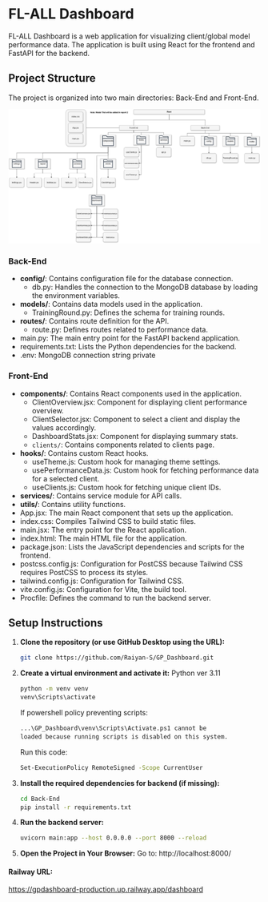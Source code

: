 # FL-ALL Dashboard

FL-ALL Dashboard is a web application for visualizing client/global model performance data. The application is built using React for the frontend and FastAPI for the backend.

## Project Structure

The project is organized into two main directories: Back-End and Front-End.

![](https://github.com/Raiyan-S/GP_Dashboard/blob/main/Structure1.png)

### Back-End

- **config/**: Contains configuration file for the database connection.
  - db.py: Handles the connection to the MongoDB database by loading the environment variables.
- **models/**: Contains data models used in the application.
  - TrainingRound.py: Defines the schema for training rounds.
- **routes/**: Contains route definition for the API.
  - route.py: Defines routes related to performance data.
- main.py: The main entry point for the FastAPI backend application.
- requirements.txt: Lists the Python dependencies for the backend.
- .env: MongoDB connection string private

### Front-End

- **components/**: Contains React components used in the application.
  - ClientOverview.jsx: Component for displaying client performance overview.
  - ClientSelector.jsx: Component to select a client and display the values accordingly.
  - DashboardStats.jsx: Component for displaying summary stats.
  - `clients/`: Contains components related to clients page.
- **hooks/**: Contains custom React hooks.
  - useTheme.js: Custom hook for managing theme settings.
  - usePerformanceData.js: Custom hook for fetching performance data for a selected client.
  - useClients.js: Custom hook for fetching unique client IDs.
- **services/**: Contains service module for API calls.
- **utils/**: Contains utility functions.
- App.jsx: The main React component that sets up the application.
- index.css: Compiles Tailwind CSS to build static files.
- main.jsx: The entry point for the React application.
- index.html: The main HTML file for the application.
- package.json: Lists the JavaScript dependencies and scripts for the frontend.
- postcss.config.js: Configuration for PostCSS because Tailwind CSS requires PostCSS to process its styles.
- tailwind.config.js: Configuration for Tailwind CSS.
- vite.config.js: Configuration for Vite, the build tool.
- Procfile: Defines the command to run the backend server.


## Setup Instructions

1. **Clone the repository (or use GitHub Desktop using the URL):**

    ```sh
    git clone https://github.com/Raiyan-S/GP_Dashboard.git
    ```

2. **Create a virtual environment and activate it:**
    Python ver 3.11
    ```sh
    python -m venv venv
    venv\Scripts\activate
    ```
    
    If powershell policy preventing scripts:
    ```sh
    ...\GP_Dashboard\venv\Scripts\Activate.ps1 cannot be        
    loaded because running scripts is disabled on this system.
    ```
    
    Run this code:
    ```sh
    Set-ExecutionPolicy RemoteSigned -Scope CurrentUser
    ```

3. **Install the required dependencies for backend (if missing):**

    ```sh
    cd Back-End
    pip install -r requirements.txt
    ```

4. **Run the backend server:**

    ```sh
    uvicorn main:app --host 0.0.0.0 --port 8000 --reload
    ```
5. **Open the Project in Your Browser:** Go to: http://localhost:8000/


#### Railway URL:
https://gpdashboard-production.up.railway.app/dashboard
